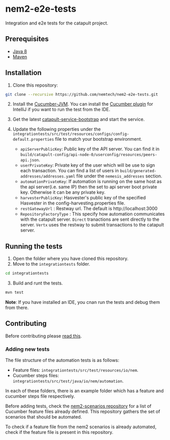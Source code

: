# nem2-e2e-tests

Integration and e2e tests for the catapult project.

## Prerequisites

* [Java 8](https://docs.oracle.com/javase/8/docs/technotes/guides/install/install_overview.html)
* [Maven](https://maven.apache.org/install.html)

## Installation

1. Clone this repository:

```bash
git clone --recursive https://github.com/nemtech/nem2-e2e-tests.git
```

2. Install the [Cucumber-JVM](https://docs.cucumber.io/installation/java/). You can install the [Cucumber plugin](https://plugins.jetbrains.com/plugin/7212-cucumber-for-java) for IntelliJ if you want to run the test from the IDE.

3. Get the latest [catapult-service-bootstrap](https://github.com/tech-bureau/catapult-service-bootstrap) and start the service.

4. Update the following properties under the ``integrationtests/src/test/resources/configs/config-default.properties`` file to match your bootstrap environment.
    - ``apiServerPublicKey``: Public key of the API server. You can find it in ``build/catapult-config/api-node-0/userconfig/resources/peers-api.json``.
    - ``userPrivateKey``: Private key of the user which will be use to sign each transaction. You can find a list of users in ``build/generated-addresses/addresses.yaml`` file under the ``nemesis_addresses`` section.
    - ``automationPrivateKey``: If automation is running on the same host as the api server(i.e. same IP) then the set to api server boot private key.  Otherwise it can be any private key.
	- ``harvesterPublicKey``: Hasvester's public key of the specified Hasvester in the config-harvesting.properties file.
	- ``restGatewayUrl`` : Restway url. The default is http://localhost:3000
	- ``RepositoryFactoryType`` : This specify how automation communicates with the catapult server.  ``Direct`` tranactions are sent directly to the server.  ``Vertx`` uses the restway to submit transactions to the catapult server. 

## Running the tests

1. Open the folder where you have cloned this repository.
2. Move to the ``integrationtests`` folder.

```bash
cd integrationtests
```

3) Build and runt the tests.

```bash
mvn test
```

**Note**: If you have installed an IDE, you cnan run the tests and debug them from there.

## Contributing

Before contributing please [read this](CONTRIBUTING.md).

### Adding new tests

The file structure of the automation tests is as follows:

* Feature files: ``integrationtests/src/test/resources/io/nem``.
* Cucumber steps files: ``integrationtests/src/test/java/io/nem/automation``.

In each of these folders, there is an example folder which has a feature and cucumber steps file respectively.
  
Before adding tests, check the [nem2-scenarios repository](https://github.com/nemtech/nem2-scenarios) for a list of Cucumber feature files already defined. This repository gathers the set of scenarios that should be automated.

To check if a feature file from the nem2 scenarios is already automated, check if the feature file is present in this repository.
